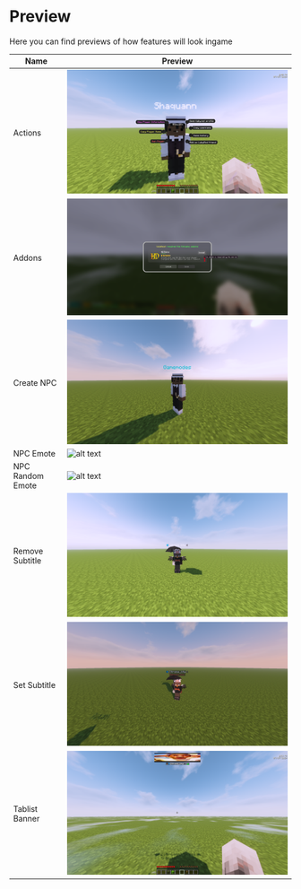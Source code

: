# Preview

Here you can find previews of how features will look ingame

| Name | Preview |
|-|-|
| Actions | ![alt text](https://github.com/pqtriick/LabySK/blob/master/img/actions.png) |
| Addons | ![alt text](https://github.com/pqtriick/LabySK/blob/master/img/addons.png) |
| Create NPC | ![alt text](https://github.com/pqtriick/LabySK/blob/master/img/create_npc.png) |
| NPC Emote | ![alt text](https://github.com/pqtriick/LabySK/blob/master/img/emote.gif) |
| NPC Random Emote | ![alt text](https://github.com/pqtriick/LabySK/blob/master/img/randomemote.gif) |
| Remove Subtitle | ![alt text](https://github.com/pqtriick/LabySK/blob/master/img/removesubtitle.png) |
| Set Subtitle | ![alt text](https://github.com/pqtriick/LabySK/blob/master/img/subtitle.png) |
| Tablist Banner | ![alt text](https://github.com/pqtriick/LabySK/blob/master/img/tablist.png) |
